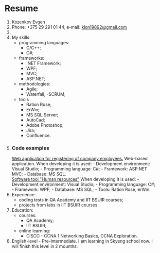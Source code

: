 # Resume
1. Kozenkov Evgen  
2. Phone: +375 29 291 01 44, e-mail: klon19892@gmail.com
3. 
4. My skills:
    - programming languages:
        - C/C++;
        - C#;
    - frameworks:
        - .NET Framework;
        - WPF;
        - MVC;
        - ASP.NET; 
    - methodologies:
        - Agile;
        - Waterfall;
        -SCRUM;
    - tools
        - Ration Rose;
        - ErWin;
        - MS SQL Server;
        - AutoCad;
        - Adobe Photoshop;
        - Jira;
        - Confluence.
5. ### Code examples
    [Web application for registering of company employees.](https://drive.google.com/drive/folders/10toGUP3QqlV7WUYfHcV_GhiNghrm4dT8) 
        Web-based application.
        When developing it is used:
        - Development environment: Visual Studio;
        - Programming language: C#;
        - Framework: ASP.NET MVC;
        - Database: MS SQL.        
    [Software tool "Human resources"](https://drive.google.com/open?id=1Xiars6ClqS0Irl_bJeyN6jgg8PLcFr4N)
        When developing it is used:
        - Development environment: Visual Studio;
        - Programming language: C#;
        - Framework: WPF;
        - Database: MS SQL;
        - Tools: Ration Rose, erWin.
6. Experience:
    - coding tests in QA Academy and IIT BSUIR courses;
    - projects from labs in IIT BSUIR courses.
7. Education:
    - courses:
        - QA Academy;
        - IIT BSUIR;
    - online learning:
        - CISCO - CCNA 1 Networking Basics, CCNA Exploration.
8. English-level - Pre-Intermediate. I am learning in Skyeng school now. I will finish this level in 2 mounths. 